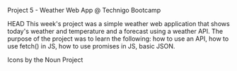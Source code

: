 Project 5 - Weather Web App @ Technigo Bootcamp

HEAD
This week's project was a simple weather web application that shows today's weather and temperature and a forecast using a weather API. The purpose of the project was to learn the following: how to use an API, how to use fetch() in JS, how to use promises in JS, basic JSON.

Icons by the Noun Project
